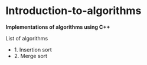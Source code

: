# Introduction-to-algorithms
<p1><b>Implementations of algorithms using C++</b></p1>

<p>List of algorithms</p>
<ul>
	<li>1. Insertion sort</li>
	<li>2. Merge sort</li>
</ul>
